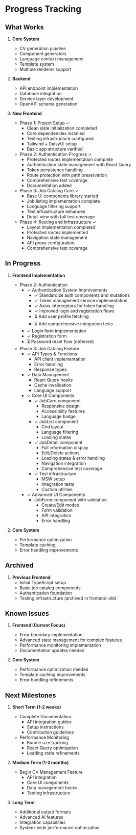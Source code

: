 # Progress Tracking

## What Works

1. **Core System**
   - CV generation pipeline
   - Component generators
   - Language context management
   - Template system
   - Multiple renderer support

2. **Backend**
   - API endpoint implementation
   - Database integration
   - Service layer development
   - OpenAPI schema generation

3. **New Frontend**
   - Phase 1: Project Setup ✓
     - Clean slate initialization completed
     - Core dependencies installed
     - Testing infrastructure configured
     - Tailwind + DaisyUI setup
     - Basic app structure verified
   - Phase 2: Authentication Progress ✓
     - Protected routes implementation complete
     - Authentication state management with React Query
     - Token persistence handling
     - Route protection with path preservation
     - Comprehensive test coverage
     - Documentation added
   - Phase 3: Job Catalog Core ✓
     - Base UI components library started
     - Job listing implementation complete
     - Language filtering support
     - Test infrastructure enhanced
     - Detail view with full test coverage
   - Phase 4: Routing and Infrastructure ✓
     - Layout implementation completed
     - Protected routes implemented
     - Navigation state management
     - API proxy configuration
     - Comprehensive test coverage

## In Progress

1. **Frontend Implementation**
   - Phase 2: Authentication
     - ✓ Authentication System Improvements
       - ✓ Standardize auth components and mutations
       - ✓ Token management service implementation
       - ✓ Axios interceptors for token handling
       - ✓ Improved login and registration flows
       - ⏳ Add user profile fetching
       - ⏳ Add comprehensive integration tests
     - ✓ Login form implementation
     - ✓ Registration form
     - ⏳ Password reset flow (deferred)
   - Phase 3: Job Catalog Feature
     - ✓ API Types & Functions
       - API client implementation
       - Error handling
       - Response types
     - ✓ Data Management
       - React Query hooks
       - Cache invalidation
       - Language support
     - ✓ Core UI Components
       - ✓ JobCard component
         - Responsive design
         - Accessibility features
         - Language badge
       - ✓ JobList component
         - Grid layout
         - Language filtering
         - Loading states
       - ✓ JobDetail component
         - Full information display
         - Edit/Delete actions
         - Loading states & error handling
         - Navigation integration
         - Comprehensive test coverage
       - ✓ Test infrastructure
         - MSW setup
         - Integration tests
         - Custom utilities
     - ✓ Advanced UI Components
       - JobForm component with validation
         - Create/Edit modes
         - Form validation
         - API integration
         - Error handling

2. **Core System**
   - Performance optimization
   - Template caching
   - Error handling improvements

## Archived

1. **Previous Frontend**
   - Initial TypeScript setup
   - Basic job catalog components
   - Authentication foundation
   - Testing infrastructure (archived in frontend-old)

## Known Issues

1. **Frontend (Current Focus)**
   - Error boundary implementation
   - Advanced state management for complex features
   - Performance monitoring implementation
   - Documentation updates needed

2. **Core System**
   - Performance optimization needed
   - Template caching improvements
   - Error handling refinements

## Next Milestones

1. **Short Term (1-2 weeks)**
   - Complete Documentation
     - API integration guides
     - Setup instructions
     - Contribution guidelines
   - Performance Monitoring
     - Bundle size tracking
     - React Query optimization
     - Loading state refinements

2. **Medium Term (1-2 months)**
   - Begin CV Management Feature
     - API integration
     - Core UI components
     - Data management hooks
     - Testing infrastructure

3. **Long Term**
   - Additional output formats
   - Advanced AI features
   - Integration capabilities
   - System-wide performance optimization
